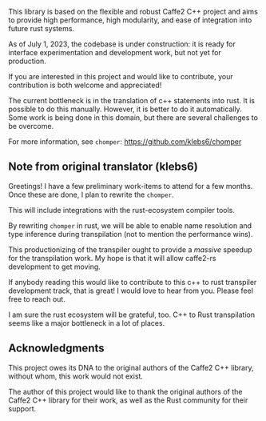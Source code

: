 This library is based on the flexible and robust
Caffe2 C++ project and aims to provide high
performance, high modularity, and ease of
integration into future rust systems.

As of July 1, 2023, the codebase is under
construction: it is ready for interface
experimentation and development work, but not yet
for production.

If you are interested in this project and would
like to contribute, your contribution is both
welcome and appreciated!

The current bottleneck is in the translation of
c++ statements into rust. It is possible to do
this manually. However, it is better to do it
automatically. Some work is being done in this
domain, but there are several challenges to be
overcome.

For more information, see `chomper`:
https://github.com/klebs6/chomper

## Note from original translator (klebs6)

Greetings! I have a few preliminary work-items to
attend for a few months. Once these are done,
I plan to rewrite the `chomper`. 

This will include integrations with the
rust-ecosystem compiler tools. 

By rewriting `chomper` in rust, we will be able to
enable name resolution and type inference during
transpilation (not to mention the performance
wins).

This productionizing of the transpiler ought to
provide a *massive* speedup for the transpilation
work. My hope is that it will allow caffe2-rs
development to get moving.

If anybody reading this would like to contribute
to this c++ to rust transpiler development track,
that is great! I would love to hear from you.
Please feel free to reach out. 

I am sure the rust ecosystem will be grateful,
too. C++ to Rust transpilation seems like a major
bottleneck in a lot of places. 

## Acknowledgments

This project owes its DNA to the original authors
of the Caffe2 C++ library, without whom, this work
would not exist.

The author of this project would like to thank the
original authors of the Caffe2 C++ library for
their work, as well as the Rust community for
their support.

